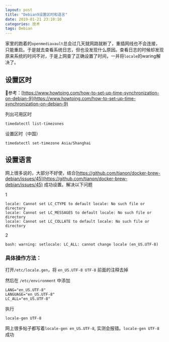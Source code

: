```yaml
---
layout: post
title: "Debian9设置区时和语言"
date: 2019-01-21 23:10:10
categories: 技术
tags: Debian
---
```


家里的跑着的`openmediavault`总会过几天就网路就断了，重插网线也不会连接，只能重启。于是就去查看系统日志，但也没发现什么原因。查看日志的时候却发现原来系统的时间不对，于是上网查了正确设置了时间，一并将`locale`的waring解决了。



## 设置区时

参考：[https://www.howtoing.com/how-to-set-up-time-synchronization-on-debian-9](https://www.howtoing.com/how-to-set-up-time-synchronization-on-debian-9)

列出可用区时

```
timedatectl list-timezones
```

设置区时（中国）

```
timedatectl set-timezone Asia/Shanghai
```

## 设置语言

网上很多说的，大部分不好使，结合[https://github.com/tianon/docker-brew-debian/issues/45](https://github.com/tianon/docker-brew-debian/issues/45) 成功设置。解决以下问题

1

```
locale: Cannot set LC_CTYPE to default locale: No such file or directory 
locale: Cannot set LC_MESSAGES to default locale: No such file or directory 
locale: Cannot set LC_COLLATE to default locale: No such file or directory
```

2

```
bash: warning: setlocale: LC_ALL: cannot change locale (en_US.UTF-8)
```

### 具体操作方法：

打开`/etc/locale.gen`，将 `en_US.UTF-8 UTF-8` 前面的注释去掉

然后在 `/etc/environment` 中添加

```
LANG="en_US.UTF-8"
LANGUAGE="en_US.UTF-8"
LC_ALL="en_US.UTF-8"
```

执行

```shell
locale-gen UTF-8
```

网上很多帖子都写着`locale-gen en_US.UTF-8`, 实测会报错。`locale-gen UTF-8` 成功

